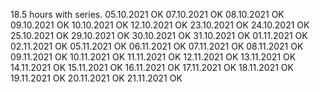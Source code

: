 18.5 hours with series. 05.10.2021 OK
07.10.2021 OK
08.10.2021 OK
09.10.2021 OK
10.10.2021 OK
12.10.2021 OK
23.10.2021 OK
24.10.2021 OK
25.10.2021 OK
29.10.2021 OK
30.10.2021 OK
31.10.2021 OK
01.11.2021 OK
02.11.2021 OK
05.11.2021 OK
06.11.2021 OK
07.11.2021 OK
08.11.2021 OK
09.11.2021 OK
10.11.2021 OK
11.11.2021 OK
12.11.2021 OK
13.11.2021 OK
14.11.2021 OK
15.11.2021 OK
16.11.2021 OK
17.11.2021 OK
18.11.2021 OK
19.11.2021 OK
20.11.2021 OK
21.11.2021 OK
